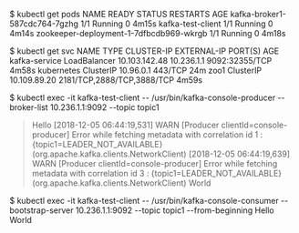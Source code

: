 $ kubectl get pods
NAME                                      READY   STATUS    RESTARTS   AGE
kafka-broker1-587cdc764-7gzhg             1/1     Running   0          4m15s
kafka-test-client                         1/1     Running   0          4m14s
zookeeper-deployment-1-7dfbcdb969-wkrgb   1/1     Running   0          4m18s

$ kubectl get svc
NAME            TYPE           CLUSTER-IP      EXTERNAL-IP   PORT(S)                      AGE
kafka-service   LoadBalancer   10.103.142.48   10.236.1.1    9092:32355/TCP               4m58s
kubernetes      ClusterIP      10.96.0.1       <none>        443/TCP                      24m
zoo1            ClusterIP      10.109.89.20    <none>        2181/TCP,2888/TCP,3888/TCP   4m59s

$ kubectl exec -it kafka-test-client -- /usr/bin/kafka-console-producer --broker-list 10.236.1.1:9092 --topic topic1
>Hello
[2018-12-05 06:44:19,531] WARN [Producer clientId=console-producer] Error while fetching metadata with correlation id 1 : {topic1=LEADER_NOT_AVAILABLE} (org.apache.kafka.clients.NetworkClient)
[2018-12-05 06:44:19,639] WARN [Producer clientId=console-producer] Error while fetching metadata with correlation id 3 : {topic1=LEADER_NOT_AVAILABLE} (org.apache.kafka.clients.NetworkClient)
>World
>

$ kubectl exec -it kafka-test-client -- /usr/bin/kafka-console-consumer --bootstrap-server 10.236.1.1:9092 --topic topic1 --from-beginning
Hello
World
